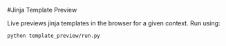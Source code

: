 #Jinja Template Preview

Live previews jinja templates in the browser for a given context. Run using:

`python template_preview/run.py`
